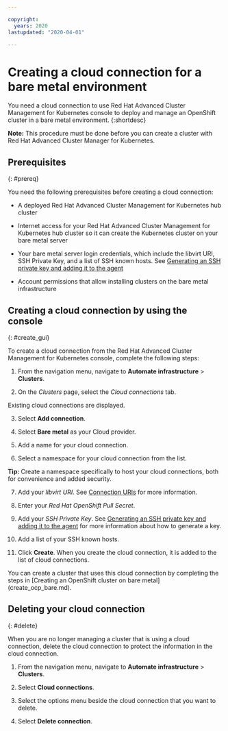```yaml
---

copyright:
  years: 2020
lastupdated: "2020-04-01"

---
```


# Creating a cloud connection for a bare metal environment

You need a cloud connection to use Red Hat Advanced Cluster Management for Kubernetes console to deploy and manage an OpenShift cluster in a bare metal environment. 
{:shortdesc}

**Note:** This procedure must be done before you can create a cluster with Red Hat Advanced Cluster Manager for Kubernetes. 

## Prerequisites
{: #prereq}

You need the following prerequisites before creating a cloud connection:

* A deployed Red Hat Advanced Cluster Management for Kubernetes hub cluster

* Internet access for your Red Hat Advanced Cluster Management for Kubernetes hub cluster so it can create the Kubernetes cluster on your bare metal server

* Your bare metal server login credentials, which include the libvirt URI, SSH Private Key, and a list of SSH known hosts. See [Generating an SSH private key and adding it to the agent](https://access.redhat.com/documentation/en-us/openshift_container_platform/4.3/html/installing_on_bare_metal/installing-on-bare-metal#ssh-agent-using_installing-bare-metal)

* Account permissions that allow installing clusters on the bare metal infrastructure

## Creating a cloud connection by using the console
{: #create_gui}

To create a cloud connection from the Red Hat Advanced Cluster Management for Kubernetes console, complete the following steps: 

1. From the navigation menu, navigate to **Automate infrastructure** > **Clusters**.

2. On the _Clusters_ page, select the *Cloud connections* tab.
  
  Existing cloud connections are displayed. 
  
3. Select **Add connection**. 
   
4. Select **Bare metal** as your Cloud provider. 

5. Add a name for your cloud connection.

6. Select a namespace for your cloud connection from the list. 

  **Tip:** Create a namespace specifically to host your cloud connections, both for convenience and added security.

7. Add your *libvirt URI*. See [Connection URIs](https://libvirt.org/uri.html) for more information.

8. Enter your *Red Hat OpenShift Pull Secret*. 

9. Add your *SSH Private Key*. See [Generating an SSH private key and adding it to the agent](https://access.redhat.com/documentation/en-us/openshift_container_platform/4.3/html/installing_on_bare_metal/installing-on-bare-metal#ssh-agent-using_installing-bare-metal) for more information about how to generate a key.

10. Add a list of your SSH known hosts.

11. Click **Create**. When you create the cloud connection, it is added to the list of cloud connections.

You can create a cluster that uses this cloud connection by completing the steps in [Creating an OpenShift cluster on bare metal] (create_ocp_bare.md).

## Deleting your cloud connection
{: #delete}

When you are no longer managing a cluster that is using a cloud connection, delete the cloud connection to protect the information in the cloud connection. 

1. From the navigation menu, navigate to **Automate infrastructure** > **Clusters**.

2. Select **Cloud connections**.

3. Select the options menu beside the cloud connection that you want to delete.

4. Select **Delete connection**. 
